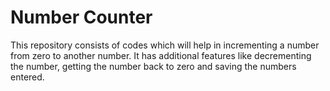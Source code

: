 # Number Counter
This repository consists of codes which will help in incrementing a number from zero to another number. It has additional features like decrementing the number, getting the number back to zero and saving the numbers entered. 
